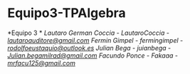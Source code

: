 # Equipo3-TPAlgebra
*Equipo 3 *
*Lautaro German Coccia - LautaroCoccia - lautaroauditore@gmail.com*
*Fermin Gimpel - fermingimpel - rodolfoeustaquio@outlook.es*
*Julian Bega - juianbega - Julian.begamilrad@gmail.com*
*Facundo Ponce - Fakaaa - mrfacu125@gmail.com*
 
